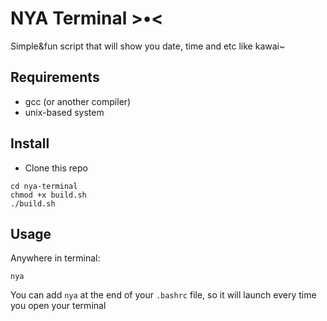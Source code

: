 # NYA Terminal >•<

Simple&fun script that will show you date, time and etc like kawai~  

## Requirements

- gcc (or another compiler)
- unix-based system

## Install

- Clone this repo

``` text
cd nya-terminal
chmod +x build.sh
./build.sh
```

## Usage

Anywhere in terminal:

``` text
nya
```

You can add `nya` at the end of your `.bashrc` file, so it will launch every time you open your terminal

